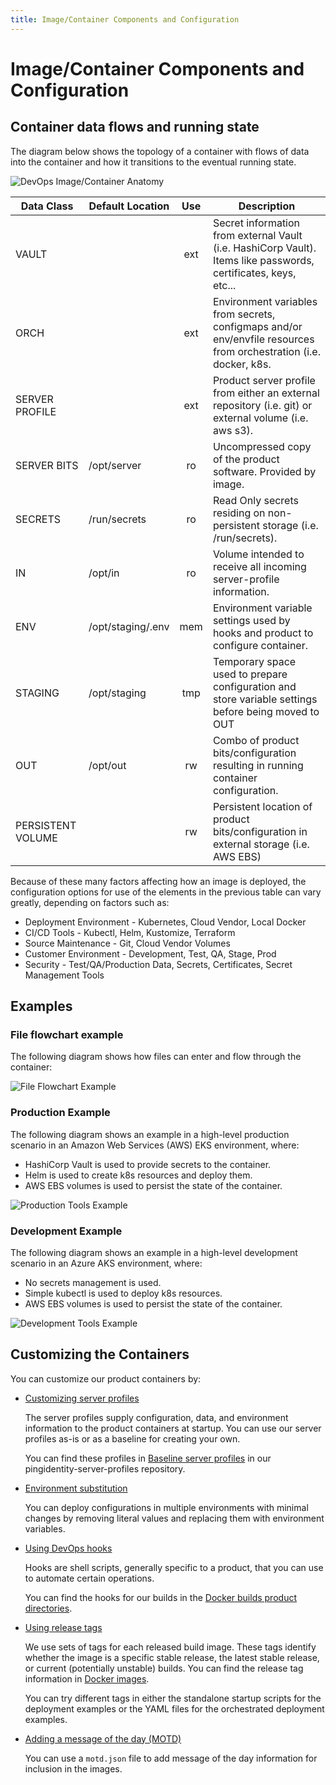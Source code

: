```yaml
---
title: Image/Container Components and Configuration
---
```

# Image/Container Components and Configuration

## Container data flows and running state

The diagram below shows the topology of a container with flows of data into the container and how it transitions to the eventual running state.

![DevOps Image/Container Anatomy](../images/container-anatomy-1.svg)

| Data Class        | Default Location  | Use | Description                                                                                                       |
| ----------------- | ----------------- | :-: | ----------------------------------------------------------------------------------------------------------------- |
| VAULT             |                   | ext | Secret information from external Vault (i.e. HashiCorp Vault).  Items like passwords, certificates, keys, etc...  |
| ORCH              |                   | ext | Environment variables from secrets, configmaps and/or env/envfile resources from orchestration (i.e. docker, k8s. |
| SERVER PROFILE    |                   | ext | Product server profile from either an external repository (i.e. git) or external volume (i.e. aws s3).            |
| SERVER BITS       | /opt/server       | ro  | Uncompressed copy of the product software.  Provided by image.                                                    |
| SECRETS           | /run/secrets      | ro  | Read Only secrets residing on non-persistent storage (i.e. /run/secrets).                                         |
| IN                | /opt/in           | ro  | Volume intended to receive all incoming server-profile information.                                               |
| ENV               | /opt/staging/.env | mem | Environment variable settings used by hooks and product to configure container.                                   |
| STAGING           | /opt/staging      | tmp | Temporary space used to prepare configuration and store variable settings before being moved to OUT               |
| OUT               | /opt/out          | rw  | Combo of product bits/configuration resulting in running container configuration.                                 |
| PERSISTENT VOLUME |                   | rw  | Persistent location of product bits/configuration in external storage (i.e. AWS EBS)                              |

Because of these many factors affecting how an image is deployed, the configuration options for use of the elements in the previous table can vary greatly, depending on factors such as:

* Deployment Environment - Kubernetes, Cloud Vendor, Local Docker
* CI/CD Tools - Kubectl, Helm, Kustomize, Terraform
* Source Maintenance - Git, Cloud Vendor Volumes
* Customer Environment - Development, Test, QA, Stage, Prod
* Security - Test/QA/Production Data, Secrets, Certificates, Secret Management Tools


## Examples
### File flowchart example

The following diagram shows how files can enter and flow through the container:

![File Flowchart Example](../images/container-anatomy-flow.svg)

### Production Example

The following diagram shows an example in a high-level production scenario in an Amazon Web Services (AWS) EKS environment, where:

* HashiCorp Vault is used to provide secrets to the container.
* Helm is used to create k8s resources and deploy them.
* AWS EBS volumes is used to persist the state of the container.

![Production Tools Example](../images/container-anatomy-1-prod.svg)

### Development Example

The following diagram shows an example in a high-level development scenario in an Azure AKS environment, where:

* No secrets management is used.
* Simple kubectl is used to deploy k8s resources.
* AWS EBS volumes is used to persist the state of the container.

![Development Tools Example](../images/container-anatomy-1-dev.svg)

## Customizing the Containers

You can customize our product containers by:

* [Customizing server profiles](../how-to/profiles.md)

    The server profiles supply configuration, data, and environment information to the product containers at startup. You can use our server profiles as-is or as a baseline for creating your own.

    You can find these profiles in [Baseline server profiles](https://github.com/pingidentity/pingidentity-server-profiles/tree/master/baseline) in our pingidentity-server-profiles repository.

* [Environment substitution](../how-to/profilesSubstitution.md)
  
    You can deploy configurations in multiple environments with minimal changes by removing literal values and replacing them with environment variables.

* [Using DevOps hooks](hooks.md)

    Hooks are shell scripts, generally specific to a product, that you can use to automate certain operations.

    You can find the hooks for our builds in the [Docker builds product directories](../docker-builds/README.md).

* [Using release tags](../docker-images/releaseTags.md)

    We use sets of tags for each released build image. These tags identify whether the image is a specific stable release, the latest stable release, or current (potentially unstable) builds. You can find the release tag information in [Docker images](../docker-images/releaseTags.md).

    You can try different tags in either the standalone startup scripts for the deployment examples or the YAML files for the orchestrated deployment examples.

* [Adding a message of the day (MOTD)](addMOTD.md)

    You can use a `motd.json` file to add message of the day information for inclusion in the images.
